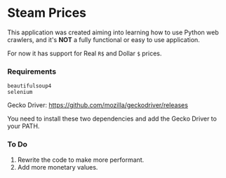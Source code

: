 # Steam Prices

This application was created aiming into learning how to use Python web crawlers, and it's **NOT** a fully functional or easy to use application.

For now it has support for Real `R$` and Dollar `$` prices.

### Requirements

```
beautifulsoup4
selenium
```

Gecko Driver: https://github.com/mozilla/geckodriver/releases

You need to install these two dependencies and add the Gecko Driver to your PATH.

### To Do

1. Rewrite the code to make more performant.
2. Add more monetary values.
